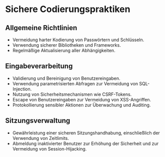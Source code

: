 # Sichere Codierungspraktiken

## Allgemeine Richtlinien
- Vermeidung harter Kodierung von Passwörtern und Schlüsseln.
- Verwendung sicherer Bibliotheken und Frameworks.
- Regelmäßige Aktualisierung aller Abhängigkeiten.

## Eingabeverarbeitung
- Validierung und Bereinigung von Benutzereingaben.
- Verwendung parametrisierten Abfragen zur Vermeidung von SQL-Injection.
- Nutzung von Sicherheitsmechanismen wie CSRF-Tokens.
- Escape von Benutzereingaben zur Vermeidung von XSS-Angriffen.
- Protokollierung sensibler Aktionen zur Überwachung und Auditing.

## Sitzungsverwaltung
- Gewährleistung einer sicheren Sitzungshandhabung, einschließlich der Verwendung von Zeitlimits.
- Abmeldung inaktivierter Benutzer zur Erhöhung der Sicherheit und zur Vermeidung von Session-Hijacking.